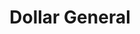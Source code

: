 ---
title: "Dollar General"
url: /crivitz/dollar-general-south-us-highway-141/
shop: variety store
---